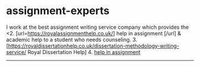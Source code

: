 # assignment-experts
I work at the best assignment writing service company which provides the &lt;2. [url=https://royalassignmenthelp.co.uk/] help in assignment [/url] &amp; academic help to a student who needs counseling.
3. [https://royaldissertationhelp.co.uk/dissertation-methodology-writing-service/ Royal Dissertation Help]
4. [help in assignment]( https://royalassignmenthelp.co.uk/)
****

